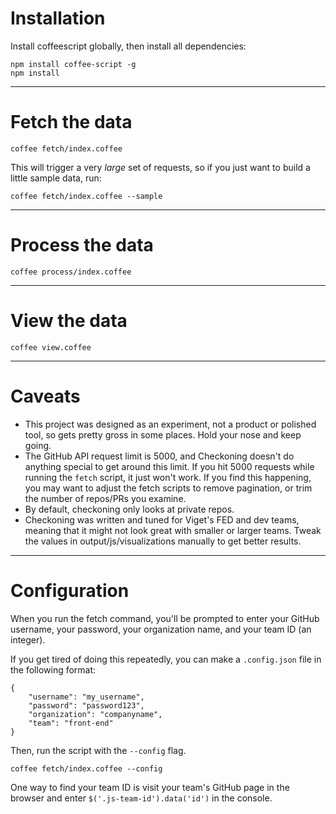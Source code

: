 # Installation

Install coffeescript globally, then install all dependencies:

```
npm install coffee-script -g
npm install
```

<hr>

# Fetch the data

```
coffee fetch/index.coffee
```

This will trigger a very _large_ set of requests, so if you just want to build a little sample data, run:

```
coffee fetch/index.coffee --sample
```
<hr>

# Process the data

```
coffee process/index.coffee
```

<hr>

# View the data

```
coffee view.coffee
```

<hr>

# Caveats

* This project was designed as an experiment, not a product or polished tool, so gets pretty gross in some places. Hold your nose and keep going.
* The GitHub API request limit is 5000, and Checkoning doesn't do anything special to get around this limit. If you hit 5000 requests while running the `fetch` script, it just won't work. If you find this happening, you may want to adjust the fetch scripts to remove pagination, or trim the number of repos/PRs you examine.
* By default, checkoning only looks at private repos.
* Checkoning was written and tuned for Viget's FED and dev teams, meaning that it might not look great with smaller or larger teams. Tweak the values in output/js/visualizations manually to get better results.

<hr>

# Configuration

When you run the fetch command, you'll be prompted to enter your GitHub username, your password, your organization name, and your team ID (an integer).

If you get tired of doing this repeatedly, you can make a `.config.json` file in the following format:

```
{
	"username": "my_username",
	"password": "password123",
	"organization": "companyname",
	"team": "front-end"
}
```

Then, run the script with the `--config` flag.

```
coffee fetch/index.coffee --config
```

One way to find your team ID is visit your team's GitHub page in the browser and enter `$('.js-team-id').data('id')` in the console.
